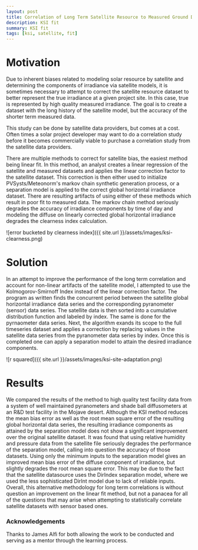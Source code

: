 ```yaml
---
layout: post
title: Correlation of Long Term Satellite Resource to Measured Ground Data 
description: KSI fit
summary: KSI fit
tags: [ksi, satellite, fit]
---
```


# Motivation
Due to inherent biases related to modeling solar resource by satellite and determining the components of irradiance via satellite models, it is sometimes necessary to attempt to correct the satellite resource dataset to better represent the true irradiance at a given project site. In this case, true is represented by high quality measured irradiance. The goal is to create a dataset with the long history of the satellite model, but the accuracy of the shorter term measured data.  

This study can be done by satellite data providers, but comes at a cost.  Often times a solar project developer may want to do a correlation study before it becomes commercially viable to purchase a correlation study from the satellite data providers.

There are multiple methods to correct for satellite bias, the easiest method being linear fit. In this method, an analyst creates a linear regression of the satellite and measured datasets and applies the linear correction factor to the satellite dataset. This correction is then either used to initialize PVSysts/Meteonorm's markov chain synthetic generation process, or a separation model is applied to the correct global horizontal irradiance dataset. There are resulting artifacts of using either of these methods which result in poor fit to measured data. The markov chain method seriously degrades the accuracy of irradiance components by time of day and modeling the diffuse on linearly corrected global horizontal irradiance degrades the clearness index calculation.

![error bucketed by clearness index]({{ site.url }}/assets/images/ksi-clearness.png)

# Solution
In an attempt to improve the performance of the long term correlation and account for non-linear artifacts of the satellite model, I attempted to use the Kolmogorov-Smirnoff Index instead of the linear correction factor. The program as written finds the concurrent period between the satellite global horizontal irradiance data series and the corresponding pyranometer (sensor) data series. The satellite data is then sorted into a cumulative distribution function and labeled by index. The same is done for the pyrnaometer data series. Next, the algorithm exands its scope to the full timeseries dataset and applies a correction by replacing values in the satellite data series from the pyranometer data series by index. Once this is completed one can apply a separation model to attain the desired irradiance components.

![r squared]({{ site.url }}/assets/images/ksi-site-adaptation.png)

# Results
We compared the results of the method to high quality test facility data from a system of well maintained pyranometers and shade ball diffusometers at an R&D test facility in the Mojave desert.  Although the KSI method reduces the mean bias error as well as the root mean square error of the resulting global horizontal data series, the resulting irradiance components as attained by the separation model does not show a significant improvement over the original satellite dataset. It was found that using relative humidity and pressure data from the satellite file seriously degrades the performance of the separation model, calling into question the accuracy of those datasets.  Using only the minimum inputs to the separation model gives an improved mean bias error of the diffuse component of irradiance, but slightly degrades the root mean square error. This may be due to the fact that the satellite datasource uses the DirIndex separation model, where we used the less sophisticated DirInt model due to lack of reliable inputs. Overall, this alternative methodology for long term correlations is without question an improvement on the linear fit method, but not a panacea for all of the questions that may arise when attempting to statistically correlate satellite datasets with sensor based ones. 

### Acknowledgements
Thanks to James Alfi for both allowing the work to be conducted and serving as a mentor through the learning process.


